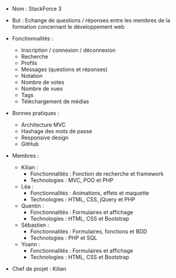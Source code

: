 - Nom : StackForce 3

- But : Echange de questions / réponses entre les membres de la formation concernant le développement web

- Fonctionnalités : 
	- Inscription / connexion / déconnexion
	- Recherche
	- Profils
	- Messages (questions et réponses)
	- Notation
	- Nombre de votes
	- Nombre de vues
	- Tags
	- Téléchargement de médias

- Bonnes pratiques : 
	- Architecture MVC
	- Hashage des mots de passe
	- Responsive design
	- GitHub

- Membres : 
	- Kilian : 
		- Fonctionnalités : Fonction de recherche et framework
		- Technologies : MVC, POO et PHP
	- Léa : 
		- Fonctionnalités : Animations, effets et maquette
		- Technologies : HTML, CSS, jQuery et PHP
	- Quentin : 
		- Fonctionnalités : Formulaires et affichage
		- Technologies : HTML, CSS et Bootstrap
	- Sébastien : 
		- Fonctionnalités : Formulaires, fonctions et BDD
		- Technologies : PHP et SQL
	- Yoann : 
		- Fonctionnalités : Formulaires et affichage
		- Technologies : HTML, CSS et Bootstrap

- Chef de projet : Kilian
